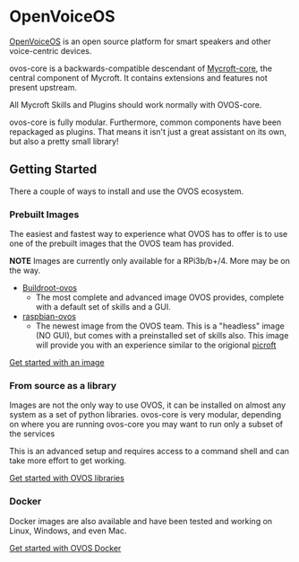 # OpenVoiceOS

[OpenVoiceOS](https://openvoiceos.org/) is an open source platform for smart speakers and other voice-centric devices.

ovos-core is a backwards-compatible descendant of [Mycroft-core](https://github.com/MycroftAI/mycroft-core), the central component of Mycroft. It contains extensions and features not present upstream.

All Mycroft Skills and Plugins should work normally with OVOS-core. 

ovos-core is fully modular. Furthermore, common components have been repackaged as plugins. That means it isn't just a great assistant on its own, but also a pretty small library!

## Getting Started

There a couple of ways to install and use the OVOS ecosystem.

### Prebuilt Images

The easiest and fastest way to experience what OVOS has to offer is to use one of the prebuilt images that the OVOS team has provided.

**NOTE** Images are currently only available for a RPi3b/b+/4.  More may be on the way.

- [Buildroot-ovos](https://drive.google.com/drive/folders/113-zmx6ncoeLNsayseNxoaTlaAk1AfU2)
  - The most complete and advanced image OVOS provides, complete with a default set of skills and a GUI.
- [raspbian-ovos](https://ovosimages.ziggyai.online/raspbian)
  - The newest image from the OVOS team.  This is a "headless" image (NO GUI), but comes with a preinstalled set of skills also.  This image will provide you with an experience similar to the origional [picroft](https://github.com/MycroftAI/enclosure-picroft)

[Get started with an image](qs_intro.md)

### From source as a library

Images are not the only way to use OVOS, it can be installed on almost any system as a set of python libraries. ovos-core is very modular, depending on where you are running ovos-core you may want to run only a subset of the services

This is an advanced setup and requires access to a command shell and can take more effort to get working.

[Get started with OVOS libraries](install_ovos_core.md)

### Docker

Docker images are also available and have been tested and working on Linux, Windows, and even Mac.

[Get started with OVOS Docker](install_ovos_docker.md)
